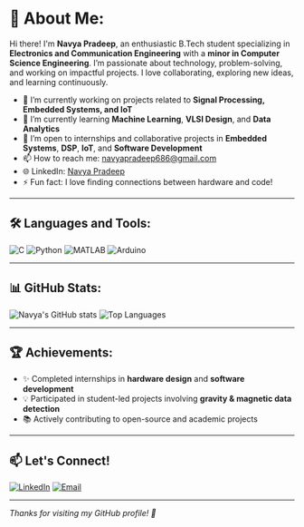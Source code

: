 # 💫 About Me:
Hi there! I'm **Navya Pradeep**, an enthusiastic B.Tech student specializing in **Electronics and Communication Engineering** with a **minor in Computer Science Engineering**. I’m passionate about technology, problem-solving, and working on impactful projects. I love collaborating, exploring new ideas, and learning continuously.

- 🔭 I’m currently working on projects related to **Signal Processing, Embedded Systems, and IoT**
- 🌱 I’m currently learning **Machine Learning**, **VLSI Design**, and **Data Analytics**
- 🤝 I’m open to internships and collaborative projects in **Embedded Systems**, **DSP**, **IoT**, and **Software Development**
- 📫 How to reach me: [navyapradeep686@gmail.com](mailto:navyapradeep686@gmail.com)
- 🌐 LinkedIn: [Navya Pradeep](https://www.linkedin.com/in/navya-pradeep-b665b0277/)
- ⚡ Fun fact: I love finding connections between hardware and code!

---

## 🛠️ Languages and Tools:
![C](https://img.shields.io/badge/-C-00599C?style=flat&logo=c)
![Python](https://img.shields.io/badge/-Python-3776AB?style=flat&logo=python)
![MATLAB](https://img.shields.io/badge/-MATLAB-orange?style=flat&logo=mathworks)
![Arduino](https://img.shields.io/badge/-Arduino-00979D?style=flat&logo=arduino)


---

## 📊 GitHub Stats:
![Navya's GitHub stats](https://github-readme-stats.vercel.app/api?username=Navya008&show_icons=true&theme=github_dark)
![Top Languages](https://github-readme-stats.vercel.app/api/top-langs/?username=Navya008&layout=compact&theme=github_dark)

---

## 🏆 Achievements:
- ✨ Completed internships in **hardware design** and **software development**
- 💡 Participated in student-led projects involving **gravity & magnetic data detection**
- 📚 Actively contributing to open-source and academic projects

---

## 📫 Let's Connect!
[![LinkedIn](https://img.shields.io/badge/-LinkedIn-blue?style=flat&logo=linkedin)](https://www.linkedin.com/in/navya-pradeep-b665b0277/)
[![Email](https://img.shields.io/badge/-Email-c14438?style=flat&logo=gmail&logoColor=white)](mailto:navyapradeep686@gmail.com)

---

*Thanks for visiting my GitHub profile! 🌟*

